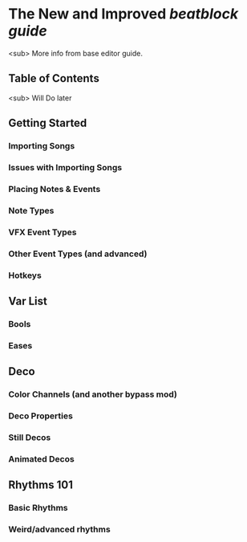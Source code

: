 # The New and Improved *beatblock guide*
<sub\> More info from base editor guide.


## Table of Contents
<sub\> Will Do later


## Getting Started

### Importing Songs

### Issues with Importing Songs

### Placing Notes & Events

### Note Types

### VFX Event Types

### Other Event Types (and advanced)

### Hotkeys


## Var List

### Bools

### Eases

## Deco

### Color Channels (and another bypass mod)

### Deco Properties

### Still Decos

### Animated Decos


## Rhythms 101

### Basic Rhythms

### Weird/advanced rhythms
